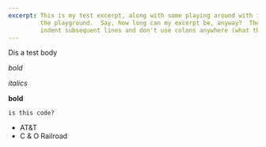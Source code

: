 ```yaml
---
excerpt: This is my test excerpt, along with some playing around with italics and bold and whatnot.  Consider this to be
         the playground.  Say, how long can my excerpt be, anyway?  The answer is, _as long as you want_, so long as you
         indent subsequent lines and don't use colons anywhere (what the heck?).  Nice!
---
```


Dis a test body

*bold*

_italics_

**bold**

`is this code?`

* AT&T
* C & O Railroad

